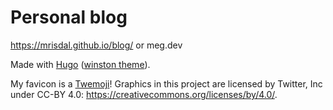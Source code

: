 # Personal blog

https://mrisdal.github.io/blog/ or meg.dev

Made with [Hugo](https://gohugo.io/) ([winston theme](https://github.com/zerostaticthemes/hugo-winston-theme)).

My favicon is a [Twemoji](https://twemoji.twitter.com/)! Graphics in this project are licensed by Twitter, Inc under CC-BY 4.0: https://creativecommons.org/licenses/by/4.0/.